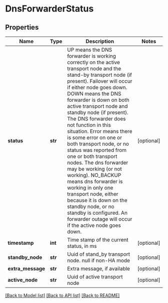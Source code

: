 # DnsForwarderStatus

## Properties
Name | Type | Description | Notes
------------ | ------------- | ------------- | -------------
**status** | **str** | UP means the DNS forwarder is working correctly on the active transport node and the stand-by transport node (if present). Failover will occur if either node goes down. DOWN means the DNS forwarder is down on both active transport node and standby node (if present). The DNS forwarder does not function in this situation. Error means there is some error on one or both transport node, or no status was reported from one or both transport nodes. The dns forwarder may be working (or not working). NO_BACKUP means dns forwarder is working in only one transport node, either because it is down on the standby node, or no standby is configured. An forwarder outage will occur if the active node goes down.  | [optional] 
**timestamp** | **int** | Time stamp of the current status, in ms | [optional] 
**standby_node** | **str** | Uuid of stand_by transport node. null if non-HA mode | [optional] 
**extra_message** | **str** | Extra message, if available | [optional] 
**active_node** | **str** | Uuid of active transport node | [optional] 

[[Back to Model list]](../README.md#documentation-for-models) [[Back to API list]](../README.md#documentation-for-api-endpoints) [[Back to README]](../README.md)

